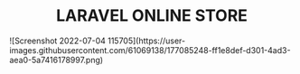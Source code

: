 <h1 align="center">LARAVEL ONLINE STORE</h1>
![Screenshot 2022-07-04 115705](https://user-images.githubusercontent.com/61069138/177085248-ff1e8def-d301-4ad3-aea0-5a7416178997.png)
